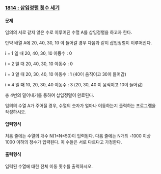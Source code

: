 ### [1814 : 삽입정렬 횟수 세기](http://www.jungol.co.kr/bbs/board.php?bo_table=pbank&wr_id=1087&sca=2070)

#### 문제

임의의 서로 같지 않은 수로 이루어진 수열 A를 삽입정렬을 하고자 한다.


만약 배열 A에 20, 40, 30, 10 이 들어갈 경우 다음과 같이 삽입정렬이 이루어진다.


i = 1 일 때 20, 40, 30, 10 이동수 : 0

i = 2 일 때 20, 40, 30, 10 이동수 : 0

i = 3 일 때 20, 30, 40, 10 이동수 : 1 (40이 움직이고 30이 들어감)

i = 4 일 때 10, 20, 30, 40 이동수 : 3 (20, 30, 40 이 움직이고 10이 들어감)


총 4번의 밀어내기를 통하여 삽입정렬이 완료된다.


임의의 수열 A가 주어질 경우, 수열의 숫자가 얼마나 이동하는지 출력하는 프로그램을 작성하시오.

#### 입력형식

처음 줄에는 수열의 개수 N(1≤N≤50)이 입력된다. 다음 줄에는 N개의 -1000 이상 1000 이하의 정수가 입력된다. 이 수들은 서로 다르다고 가정한다.

#### 출력형식

입력된 수열에 대한 전체 이동 횟수를 출력하시오.